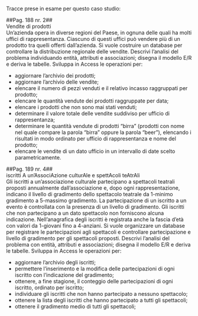 Tracce prese in esame per questo caso studio:

##Pag. 188 nr. 2##   
Vendite di prodotti   
Un’azienda opera in diverse regioni del Paese, in ognuna delle quali ha molti uffici di rappresentanza. Ciascuno di questi uffici può vendere più di un prodotto tra quelli offerti dall’azienda. Si vuole costruire un database per controllare la distribuzione regionale delle vendite. Descrivi l’analisi del problema individuando entità, attributi e associazioni; disegna il modello E/R e deriva le tabelle. Sviluppa in Access le operazioni per:
- aggiornare l’archivio dei prodotti;
- aggiornare l’archivio delle vendite;
- elencare il numero di pezzi venduti e il relativo incasso raggruppati per prodotto;
- elencare le quantità vendute dei prodotti raggruppate per data;
- elencare i prodotti che non sono mai stati venduti;
- determinare il valore totale delle vendite suddiviso per ufficio di rappresentanza;
- determinare le quantità vendute di prodotti “birra” (prodotti con nome nel quale compare la parola “birra” oppure la parola “beer”), elencando i risultati in modo ordinato per ufficio di rappresentanza e nome del prodotto;
- elencare le vendite di un dato ufficio in un intervallo di date scelto parametricamente.
   
   
##Pag. 189 nr. 4##   
iscritti A un’AssociAzione culturAle e spettAcoli teAtrAli   
Gli iscritti a un’associazione culturale partecipano a spettacoli teatrali proposti annualmente dall’associazione e, dopo ogni rappresentazione, indicano il livello di gradimento dello spettacolo teatrale da 1-minimo gradimento a 5-massimo gradimento. La partecipazione di un iscritto a un evento è controllata con la presenza di un livello di gradimento. Gli iscritti che non partecipano a un dato spettacolo non forniscono alcuna indicazione.    Nell’anagrafica degli iscritti è registrata anche la fascia d’età con valori da 1-giovani fino a 4-anziani. Si vuole organizzare un database per registrare le partecipazioni agli spettacoli e controllare partecipazione e livello di gradimento per gli spettacoli proposti.    Descrivi l’analisi del problema con entità, attributi e associazioni; disegna il modello E/R e deriva le tabelle. Sviluppa in Access le operazioni per:
- aggiornare l’archivio degli iscritti;
- permettere l’inserimento e la modifica delle partecipazioni di ogni iscritto con l’indicazione del gradimento;
- ottenere, a fine stagione, il conteggio delle partecipazioni di ogni iscritto, ordinato per iscritto;
- individuare gli iscritti che non hanno partecipato a nessuno spettacolo;
- ottenere la lista degli iscritti che hanno partecipato a tutti gli spettacoli;
- ottenere il gradimento medio di tutti gli spettacoli;